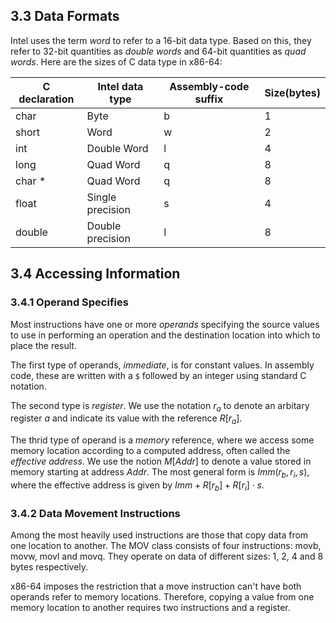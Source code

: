 ## 3.3  Data Formats

Intel uses the term *word* to refer to a 16-bit data type. Based on this, they refer to 32-bit quantities as *double words* and 64-bit quantities as *quad words*. Here are the sizes of C data type in x86-64: 

| C declaration | Intel data type  | Assembly-code suffix | Size(bytes) |
| ------------- | ---------------- | -------------------- | ----------- |
| char          | Byte             | b                    | 1           |
| short         | Word             | w                    | 2           |
| int           | Double Word      | l                    | 4           |
| long          | Quad Word        | q                    | 8           |
| char *        | Quad Word        | q                    | 8           |
| float         | Single precision | s                    | 4           |
| double        | Double precision | l                    | 8           |

## 3.4  Accessing Information

### 3.4.1 Operand Specifies 

Most instructions have one or more *operands* specifying the source values to use in performing an operation and the destination location into which to place the result. 

The first type of operands, *immediate*, is for constant values. In assembly code, these are written with a `$` followed by an integer using standard C notation. 

The second type is *register*. We use the notation $r_a$ to denote an arbitary register $a$ and indicate its value with the reference $R[r_a]$. 

The thrid type of operand is a *memory* reference, where we access some memory location according to a computed address, often called the *effective address*. We use the notion $M[Addr]$ to denote a value stored in memory starting at address $Addr$. The most general form is $Imm(r_b,r_i,s)$, where the effective address is given by $Imm+R[r_b]+R[r_i]\cdot s$. 

### 3.4.2 Data Movement Instructions 

Among the most heavily used instructions are those that copy data from one location to another. The MOV class consists of four instructions: movb, movw, movl and movq. They operate on data of different sizes: 1, 2, 4 and 8 bytes respectively. 

x86-64 imposes the restriction that a move instruction can't have both operands refer to memory locations. Therefore, copying a value from one memory location to another requires two instructions and a register. 

